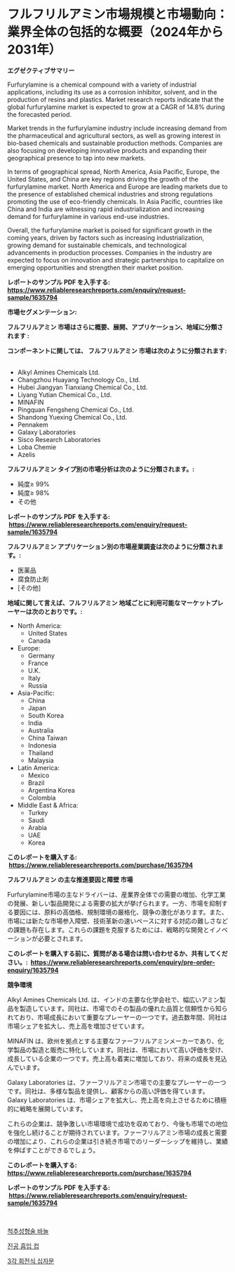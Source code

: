 <p><h1>フルフリルアミン市場規模と市場動向：業界全体の包括的な概要（2024年から2031年）</h1></p><p><strong>エグゼクティブサマリー</strong></p>
<p><p>Furfurylamine is a chemical compound with a variety of industrial applications, including its use as a corrosion inhibitor, solvent, and in the production of resins and plastics. Market research reports indicate that the global furfurylamine market is expected to grow at a CAGR of 14.8% during the forecasted period.</p><p>Market trends in the furfurylamine industry include increasing demand from the pharmaceutical and agricultural sectors, as well as growing interest in bio-based chemicals and sustainable production methods. Companies are also focusing on developing innovative products and expanding their geographical presence to tap into new markets.</p><p>In terms of geographical spread, North America, Asia Pacific, Europe, the United States, and China are key regions driving the growth of the furfurylamine market. North America and Europe are leading markets due to the presence of established chemical industries and strong regulations promoting the use of eco-friendly chemicals. In Asia Pacific, countries like China and India are witnessing rapid industrialization and increasing demand for furfurylamine in various end-use industries.</p><p>Overall, the furfurylamine market is poised for significant growth in the coming years, driven by factors such as increasing industrialization, growing demand for sustainable chemicals, and technological advancements in production processes. Companies in the industry are expected to focus on innovation and strategic partnerships to capitalize on emerging opportunities and strengthen their market position.</p></p>
<p><strong>レポートのサンプル PDF を入手する: <a href="https://www.reliableresearchreports.com/enquiry/request-sample/1635794">https://www.reliableresearchreports.com/enquiry/request-sample/1635794</a></strong></p>
<p><strong>市場セグメンテーション:</strong></p>
<p><strong> フルフリルアミン 市場はさらに概要、展開、アプリケーション、地域に分類されます :</strong></p>
<p><strong>コンポーネントに関しては、 フルフリルアミン 市場は次のように分類されます: &nbsp;</strong></p>
<p><ul><li>Alkyl Amines Chemicals Ltd.</li><li>Changzhou Huayang Technology Co., Ltd.</li><li>Hubei Jiangyan Tianxiang Chemical Co., Ltd.</li><li>Liyang Yutian Chemical Co., Ltd.</li><li>MINAFIN</li><li>Pingquan Fengsheng Chemical Co., Ltd.</li><li>Shandong Yuexing Chemical Co., Ltd.</li><li>Pennakem</li><li>Galaxy Laboratories</li><li>Sisco Research Laboratories</li><li>Loba Chemie</li><li>Azelis</li></ul></p>
<p><strong> フルフリルアミン タイプ別の市場分析は次のように分類されます。:</strong></p>
<p><ul><li>純度≥ 99%</li><li>純度≥ 98%</li><li>その他</li></ul></p>
<p><strong>レポートのサンプル PDF を入手する: &nbsp;<a href="https://www.reliableresearchreports.com/enquiry/request-sample/1635794">https://www.reliableresearchreports.com/enquiry/request-sample/1635794</a></strong></p>
<p><strong> フルフリルアミン アプリケーション別の市場産業調査は次のように分類されます。:</strong></p>
<p><ul><li>医薬品</li><li>腐食防止剤</li><li>[その他]</li></ul></p>
<p><strong>地域に関して言えば、フルフリルアミン 地域ごとに利用可能なマーケットプレーヤーは次のとおりです。:</strong></p>
<p><ul>
    <li>
        North America:
        <ul>
            <li>United States</li>
            <li>Canada</li>
        </ul>
    </li>
    <li>
        Europe:
        <ul>
            <li>Germany</li>
            <li>France</li>
            <li>U.K.</li>
            <li>Italy</li>
            <li>Russia</li>
        </ul>
    </li>
    <li>
        Asia-Pacific:
        <ul>
            <li>China</li>
            <li>Japan</li>
            <li>South Korea</li>
            <li>India</li>
            <li>Australia</li>
            <li>China Taiwan</li>
            <li>Indonesia</li>
            <li>Thailand</li>
            <li>Malaysia</li>
        </ul>
    </li>
    <li>
        Latin America:
        <ul>
            <li>Mexico</li>
            <li>Brazil</li>
            <li>Argentina Korea</li>
            <li>Colombia</li>
        </ul>
    </li>
    <li>
        Middle East & Africa:
        <ul>
            <li>Turkey</li>
            <li>Saudi</li>
            <li>Arabia</li>
            <li>UAE</li>
            <li>Korea</li>
        </ul>
    </li>
    </ul></p>
<p><strong>このレポートを購入する: &nbsp;<a href="https://www.reliableresearchreports.com/purchase/1635794">https://www.reliableresearchreports.com/purchase/1635794</a></strong></p>
<p><strong>フルフリルアミン の主な推進要因と障壁 市場</strong></p>
<p><p>Furfurylamine市場の主なドライバーは、産業界全体での需要の増加、化学工業の発展、新しい製品開発による需要の拡大が挙げられます。一方、市場を抑制する要因には、原料の高価格、規制環境の厳格化、競争の激化があります。また、市場には新たな市場参入障壁、技術革新の速いペースに対する対応の難しさなどの課題も存在します。これらの課題を克服するためには、戦略的な開発とイノベーションが必要とされます。</p></p>
<p><strong>このレポートを購入する前に、質問がある場合は問い合わせるか、共有してください。:&nbsp; <a href="https://www.reliableresearchreports.com/enquiry/pre-order-enquiry/1635794">https://www.reliableresearchreports.com/enquiry/pre-order-enquiry/1635794</a></strong></p>
<p><strong>競争環境</strong></p>
<p><p>Alkyl Amines Chemicals Ltd. は、インドの主要な化学会社で、幅広いアミン製品を製造しています。同社は、市場でのその製品の優れた品質と信頼性から知られており、市場成長において重要なプレーヤーの一つです。過去数年間、同社は市場シェアを拡大し、売上高を増加させています。</p><p>MINAFIN は、欧州を拠点とする主要なファーフリルアミンメーカーであり、化学製品の製造と販売に特化しています。同社は、市場において高い評価を受け、成長している企業の一つです。売上高も着実に増加しており、将来の成長を見込んでいます。</p><p>Galaxy Laboratories は、ファーフリルアミン市場での主要なプレーヤーの一つです。同社は、多様な製品を提供し、顧客からの高い評価を得ています。Galaxy Laboratories は、市場シェアを拡大し、売上高を向上させるために積極的に戦略を展開しています。</p><p>これらの企業は、競争激しい市場環境で成功を収めており、今後も市場での地位を強化し続けることが期待されています。ファーフリルアミン市場の成長と需要の増加により、これらの企業は引き続き市場でのリーダーシップを維持し、業績を伸ばすことができるでしょう。</p></p>
<p><strong>このレポートを購入する: &nbsp; <a href="https://www.reliableresearchreports.com/purchase/1635794">https://www.reliableresearchreports.com/purchase/1635794</a></strong></p>
<p><strong>レポートのサンプル PDF を入手する: &nbsp;<a href="https://www.reliableresearchreports.com/enquiry/request-sample/1635794">https://www.reliableresearchreports.com/enquiry/request-sample/1635794</a></strong><strong></strong></p>
<p>&nbsp;</p>
<p><p><a href="https://github.com/iansanftyord09878/Market-Research-Report-List-1/blob/main/25877456490.md">척추성형술 바늘</a></p><p><a href="https://github.com/Skyleitney456456/Market-Research-Report-List-1/blob/main/74683866489.md">진공 흡입 컵</a></p><p><a href="https://github.com/vs10l4sfg5c/Market-Research-Report-List-1/blob/main/21128216488.md">3각 회전식 십자문</a></p></p>